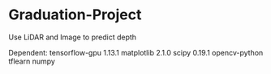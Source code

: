 # Graduation-Project
Use LiDAR and Image to predict depth


Dependent:
tensorflow-gpu  1.13.1
matplotlib      2.1.0
scipy           0.19.1
opencv-python
tflearn
numpy

